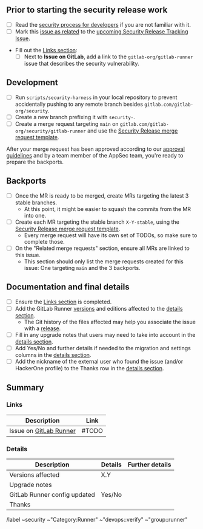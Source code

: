 <!--

# Read me first!

Create this issue under https://gitlab.com/gitlab-org/security/gitlab-runner

Set the title to: `Description of the original issue`
-->

## Prior to starting the security release work

- [ ] Read the [security process for developers] if you are not familiar with it.
- [ ] Mark this [issue as related] to the [upcoming Security Release Tracking Issue](https://gitlab.com/gitlab-org/gitlab-runner/-/issues?scope=all&utf8=%E2%9C%93&state=opened&label_name[]=security&label_name[]=upcoming%20security%20release).
- Fill out the [Links section](#links):
    - [ ] Next to **Issue on GitLab**, add a link to the `gitlab-org/gitlab-runner` issue that describes the security vulnerability.

## Development

- [ ] Run `scripts/security-harness` in your local repository to prevent accidentally pushing to any remote branch besides `gitlab.com/gitlab-org/security`.
- [ ] Create a new branch prefixing it with `security-`.
- [ ] Create a merge request targeting `main` on `gitlab.com/gitlab-org/security/gitlab-runner` and use the [Security Release merge request template].

After your merge request has been approved according to our [approval guidelines] and by a team member of the AppSec team, you're ready to prepare the backports.

## Backports

- [ ] Once the MR is ready to be merged, create MRs targeting the latest 3 stable branches.
   * At this point, it might be easier to squash the commits from the MR into one.
- [ ] Create each MR targeting the stable branch `X-Y-stable`, using the [Security Release merge request template].
   * Every merge request will have its own set of TODOs, so make sure to complete those.
- [ ] On the "Related merge requests" section, ensure all MRs are linked to this issue.
   * This section should only list the merge requests created for this issue: One targeting `main` and the 3 backports.

## Documentation and final details

- [ ] Ensure the [Links section](#links) is completed.
- [ ] Add the GitLab Runner [versions](https://gitlab.com/gitlab-org/release/docs/-/blob/master/general/security/developer.md#versions-affected) and editions affected to the [details section](#details).
  * The Git history of the files affected may help you associate the issue with a [release](https://about.gitlab.com/releases/).
- [ ] Fill in any upgrade notes that users may need to take into account in the [details section](#details).
- [ ] Add Yes/No and further details if needed to the migration and settings columns in the [details section](#details).
- [ ] Add the nickname of the external user who found the issue (and/or HackerOne profile) to the Thanks row in the [details section](#details).

## Summary

### Links

| Description                                                                  | Link  |
| ---------------------------------------------------------------------------- | ----- |
| Issue on [GitLab Runner](https://gitlab.com/gitlab-org/gitlab-runner/issues) | #TODO |

### Details

| Description                  | Details | Further details |
| ---------------------------- | ------- | --------------- |
| Versions affected            | X.Y     |                 |
| Upgrade notes                |         |                 |
| GitLab Runner config updated | Yes/No  |                 |
| Thanks                       |         |                 |

[security process for developers]: https://gitlab.com/gitlab-org/release/docs/blob/master/general/security/developer.md
[security Release merge request template]: https://gitlab.com/gitlab-org/security/gitlab-runner/blob/main/.gitlab/merge_request_templates/Security%20Release.md
[approval guidelines]: https://docs.gitlab.com/ee/development/code_review.html#approval-guidelines
[issue as related]: https://docs.gitlab.com/ee/user/project/issues/related_issues.html#adding-a-related-issue

/label ~security ~"Category:Runner" ~"devops::verify" ~"group::runner"
